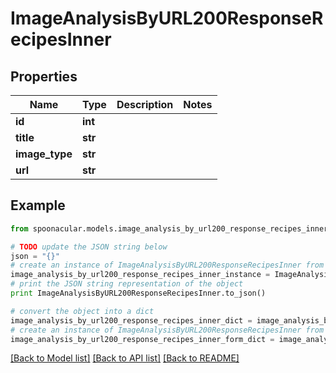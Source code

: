 # ImageAnalysisByURL200ResponseRecipesInner


## Properties

Name | Type | Description | Notes
------------ | ------------- | ------------- | -------------
**id** | **int** |  | 
**title** | **str** |  | 
**image_type** | **str** |  | 
**url** | **str** |  | 

## Example

```python
from spoonacular.models.image_analysis_by_url200_response_recipes_inner import ImageAnalysisByURL200ResponseRecipesInner

# TODO update the JSON string below
json = "{}"
# create an instance of ImageAnalysisByURL200ResponseRecipesInner from a JSON string
image_analysis_by_url200_response_recipes_inner_instance = ImageAnalysisByURL200ResponseRecipesInner.from_json(json)
# print the JSON string representation of the object
print ImageAnalysisByURL200ResponseRecipesInner.to_json()

# convert the object into a dict
image_analysis_by_url200_response_recipes_inner_dict = image_analysis_by_url200_response_recipes_inner_instance.to_dict()
# create an instance of ImageAnalysisByURL200ResponseRecipesInner from a dict
image_analysis_by_url200_response_recipes_inner_form_dict = image_analysis_by_url200_response_recipes_inner.from_dict(image_analysis_by_url200_response_recipes_inner_dict)
```
[[Back to Model list]](../README.md#documentation-for-models) [[Back to API list]](../README.md#documentation-for-api-endpoints) [[Back to README]](../README.md)


